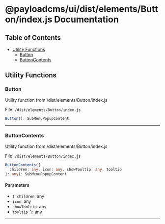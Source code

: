 # @payloadcms/ui/dist/elements/Button/index.js Documentation

## Table of Contents

- [Utility Functions](#utility-functions)
  - [Button](#button)
  - [ButtonContents](#buttoncontents)

## Utility Functions

### Button

Utility function from /dist/elements/Button/index.js

File: `/dist/elements/Button/index.js`

```typescript
Button(): SubMenuPopupContent
```

---

### ButtonContents

Utility function from /dist/elements/Button/index.js

File: `/dist/elements/Button/index.js`

```typescript
ButtonContents({
  children: any, icon: any, showTooltip: any, tooltip
}: any): SubMenuPopupContent
```

#### Parameters

- `{
  children`: any
- `icon`: any
- `showTooltip`: any
- `tooltip
}`: any

---

